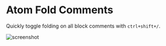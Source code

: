# Atom Fold Comments

Quickly toggle folding on all block comments with `ctrl+shift+/`.

![screenshot](https://i.cloudup.com/rrXaFlda9t.gif)
